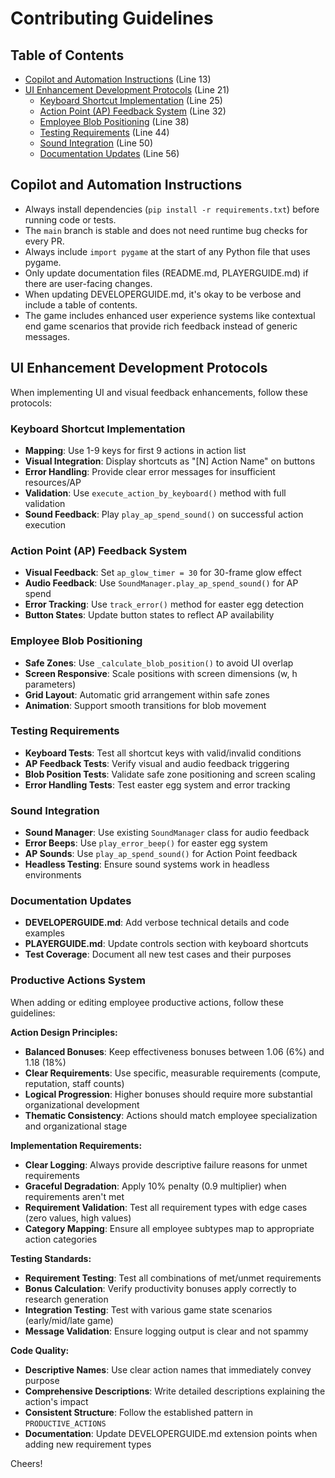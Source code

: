 # Contributing Guidelines

## Table of Contents
- [Copilot and Automation Instructions](#copilot-and-automation-instructions) (Line 13)
- [UI Enhancement Development Protocols](#ui-enhancement-development-protocols) (Line 21)
  - [Keyboard Shortcut Implementation](#keyboard-shortcut-implementation) (Line 25)
  - [Action Point (AP) Feedback System](#action-point-ap-feedback-system) (Line 32)
  - [Employee Blob Positioning](#employee-blob-positioning) (Line 38)
  - [Testing Requirements](#testing-requirements) (Line 44)
  - [Sound Integration](#sound-integration) (Line 50)
  - [Documentation Updates](#documentation-updates) (Line 56)

## Copilot and Automation Instructions

- Always install dependencies (`pip install -r requirements.txt`) before running code or tests.
- The `main` branch is stable and does not need runtime bug checks for every PR.
- Always include `import pygame` at the start of any Python file that uses pygame.
- Only update documentation files (README.md, PLAYERGUIDE.md) if there are user-facing changes.
- When updating DEVELOPERGUIDE.md, it's okay to be verbose and include a table of contents.
- The game includes enhanced user experience systems like contextual end game scenarios that provide rich feedback instead of generic messages.

## UI Enhancement Development Protocols

When implementing UI and visual feedback enhancements, follow these protocols:

### Keyboard Shortcut Implementation
- **Mapping**: Use 1-9 keys for first 9 actions in action list
- **Visual Integration**: Display shortcuts as "[N] Action Name" on buttons  
- **Error Handling**: Provide clear error messages for insufficient resources/AP
- **Validation**: Use `execute_action_by_keyboard()` method with full validation
- **Sound Feedback**: Play `play_ap_spend_sound()` on successful action execution

### Action Point (AP) Feedback System
- **Visual Feedback**: Set `ap_glow_timer = 30` for 30-frame glow effect
- **Audio Feedback**: Use `SoundManager.play_ap_spend_sound()` for AP spend
- **Error Tracking**: Use `track_error()` method for easter egg detection  
- **Button States**: Update button states to reflect AP availability

### Employee Blob Positioning
- **Safe Zones**: Use `_calculate_blob_position()` to avoid UI overlap
- **Screen Responsive**: Scale positions with screen dimensions (w, h parameters)
- **Grid Layout**: Automatic grid arrangement within safe zones
- **Animation**: Support smooth transitions for blob movement

### Testing Requirements
- **Keyboard Tests**: Test all shortcut keys with valid/invalid conditions
- **AP Feedback Tests**: Verify visual and audio feedback triggering
- **Blob Position Tests**: Validate safe zone positioning and screen scaling
- **Error Handling Tests**: Test easter egg system and error tracking

### Sound Integration
- **Sound Manager**: Use existing `SoundManager` class for audio feedback
- **Error Beeps**: Use `play_error_beep()` for easter egg system
- **AP Sounds**: Use `play_ap_spend_sound()` for Action Point feedback
- **Headless Testing**: Ensure sound systems work in headless environments

### Documentation Updates
- **DEVELOPERGUIDE.md**: Add verbose technical details and code examples
- **PLAYERGUIDE.md**: Update controls section with keyboard shortcuts
- **Test Coverage**: Document all new test cases and their purposes

### Productive Actions System
When adding or editing employee productive actions, follow these guidelines:

**Action Design Principles:**
- **Balanced Bonuses**: Keep effectiveness bonuses between 1.06 (6%) and 1.18 (18%)
- **Clear Requirements**: Use specific, measurable requirements (compute, reputation, staff counts)
- **Logical Progression**: Higher bonuses should require more substantial organizational development
- **Thematic Consistency**: Actions should match employee specialization and organizational stage

**Implementation Requirements:**
- **Clear Logging**: Always provide descriptive failure reasons for unmet requirements
- **Graceful Degradation**: Apply 10% penalty (0.9 multiplier) when requirements aren't met
- **Requirement Validation**: Test all requirement types with edge cases (zero values, high values)
- **Category Mapping**: Ensure all employee subtypes map to appropriate action categories

**Testing Standards:**
- **Requirement Testing**: Test all combinations of met/unmet requirements  
- **Bonus Calculation**: Verify productivity bonuses apply correctly to research generation
- **Integration Testing**: Test with various game state scenarios (early/mid/late game)
- **Message Validation**: Ensure logging output is clear and not spammy

**Code Quality:**
- **Descriptive Names**: Use clear action names that immediately convey purpose
- **Comprehensive Descriptions**: Write detailed descriptions explaining the action's impact
- **Consistent Structure**: Follow the established pattern in `PRODUCTIVE_ACTIONS` 
- **Documentation**: Update DEVELOPERGUIDE.md extension points when adding new requirement types

Cheers!